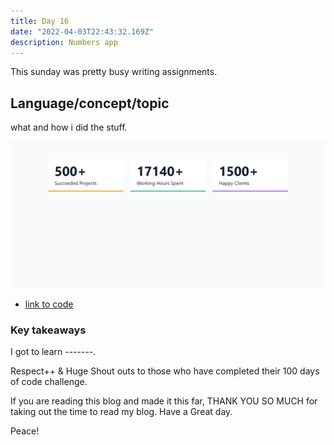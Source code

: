 ```yaml
---
title: Day 16
date: "2022-04-03T22:43:32.169Z"
description: Numbers app
---
```


This sunday was pretty busy writing assignments.



## Language/concept/topic

what and how i did the stuff.

![output](./output.png)

- [link to code](https://github.com/jay-2000/jsMiniProjects/tree/main/numbers)


### Key takeaways

I got to learn -------.




Respect++ & Huge Shout outs to those who have completed their 100 days of code challenge.

If you are reading this blog and made it this far, THANK YOU SO MUCH for taking out the time to read my blog. Have a Great day.

Peace!